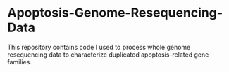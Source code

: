 # Apoptosis-Genome-Resequencing-Data
This repository contains code I used to process whole genome resequencing data to characterize duplicated apoptosis-related gene families.
